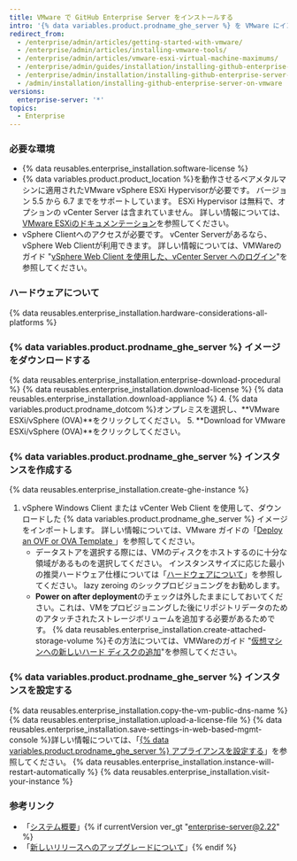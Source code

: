 ```yaml
---
title: VMware で GitHub Enterprise Server をインストールする
intro: '{% data variables.product.prodname_ghe_server %} を VMware にインストールするには、VMware vSphere クライアントをダウンロードしてから、{% data variables.product.prodname_ghe_server %} ソフトウェアをダウンロードしてデプロイする必要があります。'
redirect_from:
  - /enterprise/admin/articles/getting-started-with-vmware/
  - /enterprise/admin/articles/installing-vmware-tools/
  - /enterprise/admin/articles/vmware-esxi-virtual-machine-maximums/
  - /enterprise/admin/guides/installation/installing-github-enterprise-on-vmware/
  - /enterprise/admin/installation/installing-github-enterprise-server-on-vmware
  - /admin/installation/installing-github-enterprise-server-on-vmware
versions:
  enterprise-server: '*'
topics:
  - Enterprise
---
```

### 必要な環境

- {% data reusables.enterprise_installation.software-license %}
- {% data variables.product.product_location %}を動作させるベアメタルマシンに適用されたVMware vSphere ESXi Hypervisorが必要です。 バージョン 5.5 から 6.7 までをサポートしています。 ESXi Hypervisor は無料で、オプションの vCenter Server は含まれていません。 詳しい情報については、[VMware ESXiのドキュメンテーション](https://www.vmware.com/products/esxi-and-esx.html)を参照してください。
- vSphere Clientへのアクセスが必要です。 vCenter Serverがあるなら、vSphere Web Clientが利用できます。 詳しい情報については、VMWareのガイド "[vSphere Web Client を使用した、vCenter Server へのログイン](https://docs.vmware.com/jp/VMware-vSphere/6.5/com.vmware.vsphere.install.doc/GUID-CE128B59-E236-45FF-9976-D134DADC8178.html)"を参照してください。

### ハードウェアについて

{% data reusables.enterprise_installation.hardware-considerations-all-platforms %}

### {% data variables.product.prodname_ghe_server %} イメージをダウンロードする

{% data reusables.enterprise_installation.enterprise-download-procedural %}
{% data reusables.enterprise_installation.download-license %}
{% data reusables.enterprise_installation.download-appliance %}
4. {% data variables.product.prodname_dotcom %}オンプレミスを選択し、**VMware ESXi/vSphere (OVA)**をクリックしてください。
5. **Download for VMware ESXi/vSphere (OVA)**をクリックしてください。

### {% data variables.product.prodname_ghe_server %} インスタンスを作成する

{% data reusables.enterprise_installation.create-ghe-instance %}

1. vSphere Windows Client または vCenter Web Client を使用して、ダウンロードした {% data variables.product.prodname_ghe_server %} イメージをインポートします。 詳しい情報については、VMware ガイドの「[Deploy an OVF or OVA Template ](https://docs.vmware.com/en/VMware-vSphere/6.5/com.vmware.vsphere.vm_admin.doc/GUID-17BEDA21-43F6-41F4-8FB2-E01D275FE9B4.html)」を参照してください。
    - データストアを選択する際には、VMのディスクをホストするのに十分な領域があるものを選択してください。 インスタンスサイズに応じた最小の推奨ハードウェア仕様については「[ハードウェアについて](#hardware-considerations)」を参照してください。 lazy zeroing のシックプロビジョニングをお勧めします。
    - **Power on after deployment**のチェックは外したままにしておいてください。これは、VMをプロビジョニングした後にリポジトリデータのためのアタッチされたストレージボリュームを追加する必要があるためです。
{% data reusables.enterprise_installation.create-attached-storage-volume %}その方法については、VMWareのガイド "[仮想マシンへの新しいハード ディスクの追加](https://docs.vmware.com/en/VMware-vSphere/6.5/com.vmware.vsphere.vm_admin.doc/GUID-F4917C61-3D24-4DB9-B347-B5722A84368C.html)"を参照してください。

### {% data variables.product.prodname_ghe_server %} インスタンスを設定する

{% data reusables.enterprise_installation.copy-the-vm-public-dns-name %}
{% data reusables.enterprise_installation.upload-a-license-file %}
{% data reusables.enterprise_installation.save-settings-in-web-based-mgmt-console %}詳しい情報については、「[{% data variables.product.prodname_ghe_server %} アプライアンスを設定する](/enterprise/admin/guides/installation/configuring-the-github-enterprise-server-appliance)」を参照してください。
{% data reusables.enterprise_installation.instance-will-restart-automatically %}
{% data reusables.enterprise_installation.visit-your-instance %}

### 参考リンク

- 「[システム概要](/enterprise/admin/guides/installation/system-overview)」{% if currentVersion ver_gt "enterprise-server@2.22" %}
- 「[新しいリリースへのアップグレードについて](/admin/overview/about-upgrades-to-new-releases)」{% endif %}
